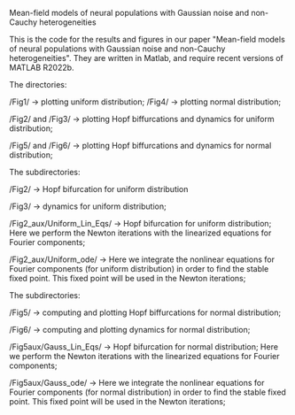 Mean-field models of neural populations with Gaussian noise and non-Cauchy
heterogeneities

This is the code for the results and figures in our paper "Mean-field models of neural 
populations with Gaussian noise and non-Cauchy heterogeneities". 
They are written in Matlab, and require recent versions of MATLAB R2022b.

The directories:

/Fig1/ -> plotting uniform distribution;
/Fig4/ -> plotting normal distribution;

/Fig2/ and /Fig3/ -> plotting Hopf biffurcations and dynamics for uniform distribution;

/Fig5/ and /Fig6/  -> plotting Hopf biffurcations and dynamics for normal distribution;

The subdirectories:

/Fig2/ -> Hopf bifurcation for uniform distribution

/Fig3/ -> dynamics for uniform distribution;

/Fig2_aux/Uniform_Lin_Eqs/ -> Hopf bifurcation for uniform distribution;
Here we perform the Newton iterations with the linearized 
equations for Fourier components;

/Fig2_aux/Uniform_ode/ -> Here we integrate the nonlinear equations 
for Fourier components (for uniform distribution) in order to find the stable fixed point. 
This fixed point will be used in the Newton iterations;

The subdirectories:

/Fig5/ -> computing and plotting Hopf biffurcations for normal distribution;

/Fig6/ -> computing and plotting dynamics for normal distribution;

/Fig5aux/Gauss_Lin_Eqs/ -> Hopf bifurcation for normal distribution;
Here we perform the Newton iterations with the linearized 
equations for Fourier components;

/Fig5aux/Gauss_ode/ -> Here we integrate the nonlinear equations 
for Fourier components (for normal distribution) in order to find the stable fixed point. 
This fixed point will be used in the Newton iterations;
